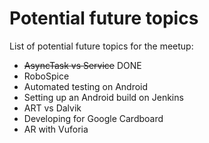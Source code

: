 Potential future topics
=============

List of potential future topics for the meetup:

* ~~AsyncTask vs Service~~ DONE
* RoboSpice
* Automated testing on Android
* Setting up an Android build on Jenkins
* ART vs Dalvik
* Developing for Google Cardboard
* AR with Vuforia
